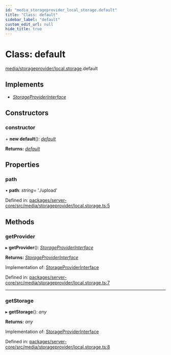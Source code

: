 ```yaml
---
id: "media_storageprovider_local_storage.default"
title: "Class: default"
sidebar_label: "default"
custom_edit_url: null
hide_title: true
---
```


# Class: default

[media/storageprovider/local.storage](../modules/media_storageprovider_local_storage.md).default

## Implements

* [*StorageProviderInterface*](../interfaces/media_storageprovider_storageprovider_interface.storageproviderinterface.md)

## Constructors

### constructor

\+ **new default**(): [*default*](media_storageprovider_local_storage.default.md)

**Returns:** [*default*](media_storageprovider_local_storage.default.md)

## Properties

### path

• **path**: *string*= './upload'

Defined in: [packages/server-core/src/media/storageprovider/local.storage.ts:5](https://github.com/xr3ngine/xr3ngine/blob/a16a45d7e/packages/server-core/src/media/storageprovider/local.storage.ts#L5)

## Methods

### getProvider

▸ **getProvider**(): [*StorageProviderInterface*](../interfaces/media_storageprovider_storageprovider_interface.storageproviderinterface.md)

**Returns:** [*StorageProviderInterface*](../interfaces/media_storageprovider_storageprovider_interface.storageproviderinterface.md)

Implementation of: [StorageProviderInterface](../interfaces/media_storageprovider_storageprovider_interface.storageproviderinterface.md)

Defined in: [packages/server-core/src/media/storageprovider/local.storage.ts:7](https://github.com/xr3ngine/xr3ngine/blob/a16a45d7e/packages/server-core/src/media/storageprovider/local.storage.ts#L7)

___

### getStorage

▸ **getStorage**(): *any*

**Returns:** *any*

Implementation of: [StorageProviderInterface](../interfaces/media_storageprovider_storageprovider_interface.storageproviderinterface.md)

Defined in: [packages/server-core/src/media/storageprovider/local.storage.ts:8](https://github.com/xr3ngine/xr3ngine/blob/a16a45d7e/packages/server-core/src/media/storageprovider/local.storage.ts#L8)
